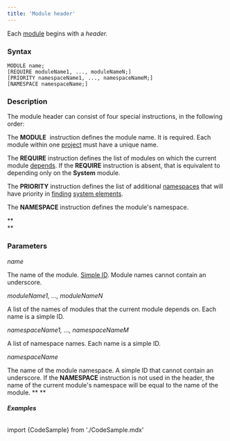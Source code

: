 ```yaml
---
title: 'Module header'
---
```


Each [module](Modules.md) begins with a *header.*

### Syntax

    MODULE name;
    [REQUIRE moduleName1, ..., moduleNameN;]
    [PRIORITY namespaceName1, ..., namespaceNameM;]
    [NAMESPACE namespaceName;]

### Description

The module header can consist of four special instructions, in the following order:

The **MODULE**  instruction defines the module name. It is required. Each module within one [project](Projects.md) must have a unique name.

The **REQUIRE** instruction defines the list of modules on which the current module [depends](Modules.md#dependencies-between-modules). If the **REQUIRE** instruction is absent, that is equivalent to depending only on the **System** module.

The **PRIORITY** instruction defines the list of additional [namespaces](Naming.md#namespaces) that will have priority in [finding](Search.md) [system elements](Element_identification.md).

The **NAMESPACE** instruction defines the module's namespace.  

**  
**

### Parameters

*name*

The name of the module. [Simple ID](IDs.md#id-broken). Module names cannot contain an underscore.

*moduleName1, ..., moduleNameN*

A list of the names of modules that the current module depends on. Each name is a simple ID. 

*namespaceName1, ..., namespaceNameM*

A list of namespace names. Each name is a simple ID. 

*namespaceName*

The name of the module namespace. A simple ID that cannot contain an underscore. If the **NAMESPACE** instruction is not used in the header, the name of the current module's namespace will be equal to the name of the module. ** **

###### **Examples**

import {CodeSample} from './CodeSample.mdx'

<CodeSample url="https://documentation.lsfusion.org/sample?file=ModuleSample"/>
